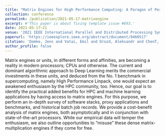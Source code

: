 ```yaml
---
title: "Matrix Engines for High Performance Computing: A Paragon of Performance or Grasping at Straws?"
collection: conference
permalink: /publication/2021-05-17-matrixengine
excerpt: #'This paper is about fixing template issue #693.'
date: 2021-05-17~21
venue: '2021 IEEE International Parallel and Distributed Processing Symposium (IPDPS)'
paperurl: 'https://ieeexplore.ieee.org/abstract/document/9460517'
citation: 'Domke, Jens and Vatai, Emil and Drozd, Aleksandr and ChenT, Peng and Oyama, Yosuke and Zhang, Lingqi and Salaria, Shweta and Mukunoki, Daichi and Podobas, Artur and WahibT, Mohamed and Matsuoka, Satoshi, "Matrix Engines for High Performance Computing: A Paragon of Performance or Grasping at Straws?," 2021 IEEE International Parallel and Distributed Processing Symposium (IPDPS), Portland, OR, USA, 2021, pp. 1056-1065, doi: 10.1109/IPDPS49936.2021.00114.'
author_profile: false
---
```


Matrix engines or units, in different forms and affinities, are becoming a reality in modern processors; CPUs and otherwise. The current and dominant algorithmic approach to Deep Learning merits the commercial investments in these units, and deduced from the No. 1 benchmark in supercomputing, namely High Performance Linpack, one would expect an awakened enthusiasm by the HPC community, too. Hence, our goal is to identify the practical added benefits for HPC and machine learning applications by having access to matrix engines. For this purpose, we perform an in-depth survey of software stacks, proxy applications and benchmarks, and historical batch job records. We provide a cost-benefit analysis of matrix engines, both asymptotically and in conjunction with state-of-the-art processors. While our empirical data will temper the enthusiasm, we also outline opportunities to “misuse” these dense matrix-multiplication engines if they come for free.